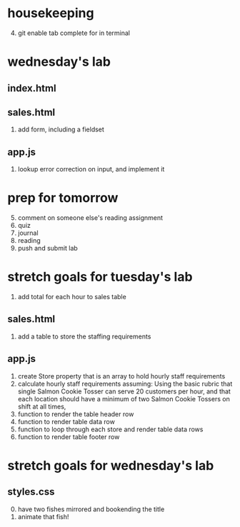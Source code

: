 # housekeeping
4. git enable tab complete for in terminal

# wednesday's lab
## index.html

## sales.html
1. add form, including a fieldset
## app.js
1. lookup error correction on input, and implement it

# prep for tomorrow
5. comment on someone else's reading assignment
1. quiz
2. journal
3. reading
4. push and submit lab

# stretch goals for tuesday's lab
1. add total for each hour to sales table

## sales.html
1. add a table to store the staffing requirements

## app.js
1. create Store property that is an array to hold hourly staff requirements 
2. calculate hourly staff requirements assuming: 
      Using the basic rubric that single Salmon Cookie Tosser can serve 20 customers per hour, and that each location should have a minimum of two Salmon Cookie Tossers on shift at all times,
3. function to render the table header row
4. function to render table data row
5. function to loop through each store and render table data rows
2. function to render table footer row

# stretch goals for wednesday's lab

## styles.css
0. have two fishes mirrored and bookending the title
1. animate that fish!




